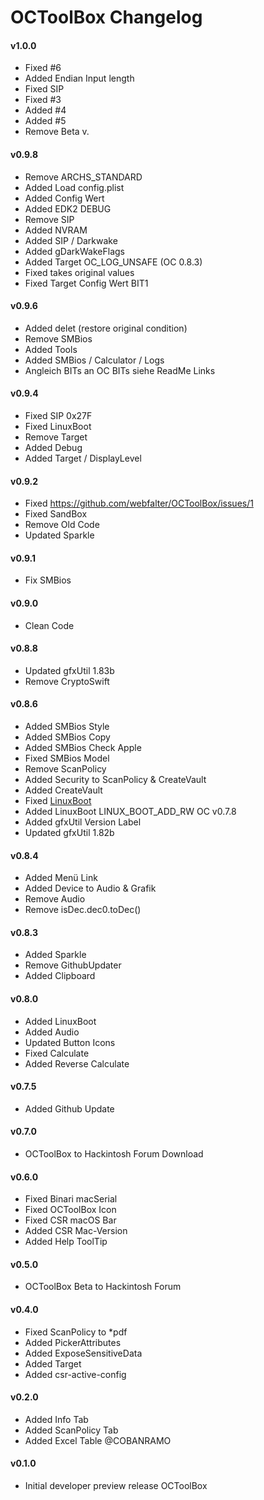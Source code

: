 OCToolBox Changelog
==================

#### v1.0.0
- Fixed #6
- Added Endian Input length
- Fixed SIP
- Fixed #3
- Added #4
- Added #5
- Remove Beta v.

#### v0.9.8
- Remove ARCHS_STANDARD
- Added Load config.plist
- Added Config Wert
- Added EDK2 DEBUG
- Remove SIP
- Added NVRAM
- Added SIP / Darkwake
- Added gDarkWakeFlags
- Added Target OC_LOG_UNSAFE  (OC 0.8.3) 
- Fixed takes original values
- Fixed Target Config Wert BIT1

#### v0.9.6
- Added delet (restore original condition)
- Remove SMBios
- Added Tools
- Added SMBios / Calculator / Logs
- Angleich BITs an OC BITs siehe ReadMe Links

#### v0.9.4
- Fixed SIP 0x27F
- Fixed LinuxBoot
- Remove Target
- Added Debug
- Added Target / DisplayLevel

#### v0.9.2
- Fixed https://github.com/webfalter/OCToolBox/issues/1
- Fixed SandBox
- Remove Old Code
- Updated Sparkle

#### v0.9.1
- Fix SMBios

#### v0.9.0
- Clean Code

#### v0.8.8
- Updated gfxUtil 1.83b
- Remove CryptoSwift

#### v0.8.6
- Added SMBios Style
- Added SMBios Copy
- Added SMBios Check Apple
- Fixed SMBios Model
- Remove ScanPolicy
- Added Security to ScanPolicy & CreateVault
- Added CreateVault
- Fixed [LinuxBoot](https://www.hackintosh-forum.de/forum/thread/54915-octoolbox-problem-und-ideenthread/?postID=732776#post732776)
- Added LinuxBoot LINUX_BOOT_ADD_RW OC v0.7.8
- Added gfxUtil Version Label
- Updated gfxUtil 1.82b


#### v0.8.4
- Added Menü Link
- Added Device to Audio & Grafik
- Remove Audio
- Remove isDec.dec0.toDec()

#### v0.8.3
- Added Sparkle
- Remove GithubUpdater
- Added Clipboard

#### v0.8.0
- Added LinuxBoot
- Added Audio
- Updated Button Icons
- Fixed Calculate
- Added Reverse Calculate

#### v0.7.5
- Added Github Update

#### v0.7.0
- OCToolBox to Hackintosh Forum Download

#### v0.6.0
- Fixed Binari macSerial
- Fixed OCToolBox Icon 
- Fixed CSR macOS Bar
- Added CSR Mac-Version
- Added Help ToolTip

#### v0.5.0
- OCToolBox Beta to Hackintosh Forum

#### v0.4.0
- Fixed ScanPolicy to *pdf
- Added PickerAttributes
- Added ExposeSensitiveData
- Added Target
- Added csr-active-config

#### v0.2.0
- Added Info Tab
- Added ScanPolicy Tab
- Added Excel Table @COBANRAMO

#### v0.1.0
- Initial developer preview release OCToolBox
